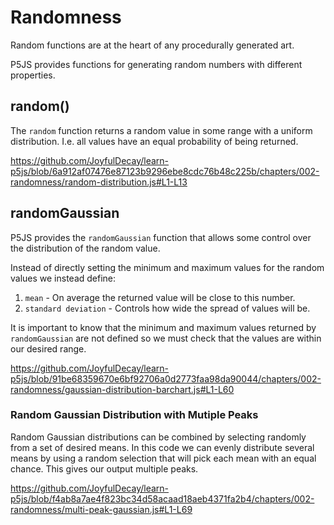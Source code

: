 # Randomness

Random functions are at the heart of any procedurally generated art.

P5JS provides functions for generating random numbers with different properties.


## random()

The `random` function returns a random value in some range with a uniform distribution.  I.e. all values have an equal probability of  being returned.

https://github.com/JoyfulDecay/learn-p5js/blob/6a912af07476e87123b9296ebe8cdc76b48c225b/chapters/002-randomness/random-distribution.js#L1-L13


## randomGaussian

P5JS provides the `randomGaussian` function that allows some control over the distribution of the random value.

Instead of directly setting the minimum and maximum values for the random values we instead define:
1. `mean` - On average the returned value will be close to this number.
2. `standard deviation` - Controls how wide the spread of values will be.

It is important to know that the minimum and maximum values returned by `randomGaussian` are not defined so we must check that the values are within our desired range.  

https://github.com/JoyfulDecay/learn-p5js/blob/91be68359670e6bf92706a0d2773faa98da90044/chapters/002-randomness/gaussian-distribution-barchart.js#L1-L60


### Random Gaussian Distribution with Mutiple Peaks

Random Gaussian distributions can be combined by selecting randomly from a set of desired means.  In this code we can evenly distribute several means by using a random selection that will pick each mean with an equal chance.  This gives our output multiple peaks.

https://github.com/JoyfulDecay/learn-p5js/blob/f4ab8a7ae4f823bc34d58acaad18aeb4371fa2b4/chapters/002-randomness/multi-peak-gaussian.js#L1-L69
